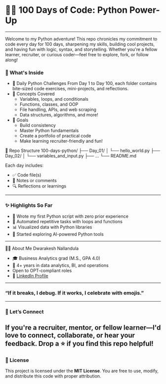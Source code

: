 # **🐍💯 100 Days of Code: Python Power-Up**
---------------------------------------------------

Welcome to my Python adventure! This repo chronicles my commitment to code every day for 100 days, sharpening my skills, building cool projects, and having fun with logic, syntax, and storytelling.
Whether you're a fellow learner, recruiter, or curious coder—feel free to explore, fork, or follow along!

### 🚀 What's Inside
- 📅 Daily Python Challenges
  From Day 1 to Day 100, each folder contains bite-sized code exercises, mini-projects, and reflections.
- 🧠 Concepts Covered
  - Variables, loops, and conditionals
  - Functions, classes, and OOP
  - File handling, APIs, and web scraping
  - Data structures, algorithms, and more!
- 🎯 Goals
  - Build consistency
  - Master Python fundamentals
  - Create a portfolio of practical code
  - Make learning recruiter-friendly and fun!

📂 Repo Structure
100-days-python/
├── Day_01/
│   └── hello_world.py
├── Day_02/
│   └── variables_and_input.py
├── ...
└── README.md

Each day includes:
- ✅ Code file(s)
- 📝 Notes or comments
- 🔍 Reflections or learnings
--------------------------------------------
### ✨ Highlights So Far
- 🐍 Wrote my first Python script with zero prior experience
- 🔄 Automated repetitive tasks with loops and functions
- 📊 Visualized data with Python libraries
- 🤖 Started exploring AI-powered Python tools
--------------------------------------------
🙋‍♂️ About Me
Dwarakesh Nallandula
- 🎓 Business Analytics grad (M.S., GPA 4.0)
- 💼 4+ years in data analytics, BI, and operations
- Open to OPT-compliant roles
- 🔗 [LinkedIn Profile
](https://www.linkedin.com/in/dwarakesh-nallandula-664990127/)
------------------------------------------

### “If it breaks, I debug. If it works, I celebrate with emojis.”
-----------------------------------------
### 📣 Let’s Connect
If you're a recruiter, mentor, or fellow learner—I'd love to connect, collaborate, or hear your feedback. Drop a ⭐ if you find this repo helpful!
-----------------------------------------
### 📜 License
This project is licensed under the **MIT License**.
You are free to use, modify, and distribute this code with proper attribution.

